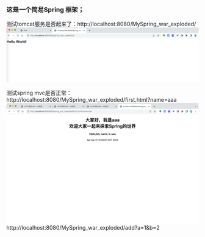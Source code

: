 ### 这是一个简易Spring 框架；

测试tomcat服务是否起来了：http://localhost:8080/MySpring_war_exploded/
![img1.png](pic/img1.png)

测试spring mvc是否正常：
http://localhost:8080/MySpring_war_exploded/first.html?name=aaa
![img.png](pic/img10.png)
http://localhost:8080/MySpring_war_exploded/add?a=1&b=2

